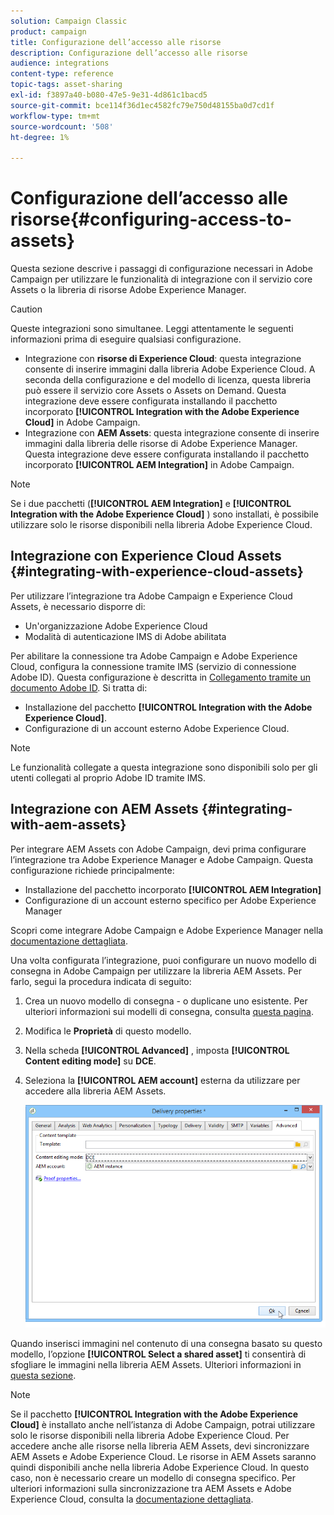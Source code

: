 ```yaml
---
solution: Campaign Classic
product: campaign
title: Configurazione dell’accesso alle risorse
description: Configurazione dell’accesso alle risorse
audience: integrations
content-type: reference
topic-tags: asset-sharing
exl-id: f3897a40-b080-47e5-9e31-4d861c1bacd5
source-git-commit: bce114f36d1ec4582fc79e750d48155ba0d7cd1f
workflow-type: tm+mt
source-wordcount: '508'
ht-degree: 1%

---
```


# Configurazione dell’accesso alle risorse{#configuring-access-to-assets}

Questa sezione descrive i passaggi di configurazione necessari in Adobe Campaign per utilizzare le funzionalità di integrazione con il servizio core Assets o la libreria di risorse Adobe Experience Manager.

>[!CAUTION]
>
>Queste integrazioni sono simultanee. Leggi attentamente le seguenti informazioni prima di eseguire qualsiasi configurazione.

* Integrazione con **risorse di Experience Cloud**: questa integrazione consente di inserire immagini dalla libreria Adobe Experience Cloud. A seconda della configurazione e del modello di licenza, questa libreria può essere il servizio core Assets o Assets on Demand. Questa integrazione deve essere configurata installando il pacchetto incorporato **[!UICONTROL Integration with the Adobe Experience Cloud]** in Adobe Campaign.
* Integrazione con **AEM Assets**: questa integrazione consente di inserire immagini dalla libreria delle risorse di Adobe Experience Manager. Questa integrazione deve essere configurata installando il pacchetto incorporato **[!UICONTROL AEM Integration]** in Adobe Campaign.

>[!NOTE]
>
>Se i due pacchetti (**[!UICONTROL AEM Integration]** e **[!UICONTROL Integration with the Adobe Experience Cloud]** ) sono installati, è possibile utilizzare solo le risorse disponibili nella libreria Adobe Experience Cloud.

## Integrazione con Experience Cloud Assets {#integrating-with-experience-cloud-assets}

Per utilizzare l’integrazione tra Adobe Campaign e Experience Cloud Assets, è necessario disporre di:

* Un&#39;organizzazione Adobe Experience Cloud
* Modalità di autenticazione IMS di Adobe abilitata

Per abilitare la connessione tra Adobe Campaign e Adobe Experience Cloud, configura la connessione tramite IMS (servizio di connessione Adobe ID). Questa configurazione è descritta in [Collegamento tramite un documento Adobe ID](../../integrations/using/about-adobe-id.md). Si tratta di:

* Installazione del pacchetto **[!UICONTROL Integration with the Adobe Experience Cloud]**.
* Configurazione di un account esterno Adobe Experience Cloud.

>[!NOTE]
>
>Le funzionalità collegate a questa integrazione sono disponibili solo per gli utenti collegati al proprio Adobe ID tramite IMS.

## Integrazione con AEM Assets {#integrating-with-aem-assets}

Per integrare AEM Assets con Adobe Campaign, devi prima configurare l’integrazione tra Adobe Experience Manager e Adobe Campaign. Questa configurazione richiede principalmente:

* Installazione del pacchetto incorporato **[!UICONTROL AEM Integration]**
* Configurazione di un account esterno specifico per Adobe Experience Manager

Scopri come integrare Adobe Campaign e Adobe Experience Manager nella [documentazione dettagliata](../../integrations/using/about-adobe-experience-manager.md).

Una volta configurata l’integrazione, puoi configurare un nuovo modello di consegna in Adobe Campaign per utilizzare la libreria AEM Assets. Per farlo, segui la procedura indicata di seguito:

1. Crea un nuovo modello di consegna - o duplicane uno esistente. Per ulteriori informazioni sui modelli di consegna, consulta [questa pagina](../../delivery/using/about-templates.md).
1. Modifica le **Proprietà** di questo modello.
1. Nella scheda **[!UICONTROL Advanced]** , imposta **[!UICONTROL Content editing mode]** su **DCE**.
1. Seleziona la **[!UICONTROL AEM account]** esterna da utilizzare per accedere alla libreria AEM Assets.

   ![](assets/dam_aem_assets1.png)

Quando inserisci immagini nel contenuto di una consegna basato su questo modello, l’opzione **[!UICONTROL Select a shared asset]** ti consentirà di sfogliare le immagini nella libreria AEM Assets. Ulteriori informazioni in [questa sezione](../../integrations/using/inserting-a-shared-asset.md).

>[!NOTE]
>
>Se il pacchetto **[!UICONTROL Integration with the Adobe Experience Cloud]** è installato anche nell’istanza di Adobe Campaign, potrai utilizzare solo le risorse disponibili nella libreria Adobe Experience Cloud. Per accedere anche alle risorse nella libreria AEM Assets, devi sincronizzare AEM Assets e Adobe Experience Cloud. Le risorse in AEM Assets saranno quindi disponibili anche nella libreria Adobe Experience Cloud. In questo caso, non è necessario creare un modello di consegna specifico. Per ulteriori informazioni sulla sincronizzazione tra AEM Assets e Adobe Experience Cloud, consulta la [documentazione dettagliata](https://experienceleague.adobe.com/docs/experience-manager-65/administering/integration/configure-assets-cc-integration.html#integration).
